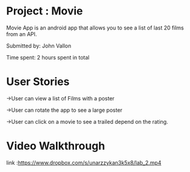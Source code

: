 
# Project : Movie

Movie App is an android app that allows you to see a list of last 20 films from an API.

Submitted by: John Vallon

Time spent: 2 hours spent in total

# User Stories

->User can view a list of Films with a poster

->User can rotate the app to see a large poster 

->User can click on a movie to see a trailed depend on the rating.


# Video Walkthrough
link :https://www.dropbox.com/s/unarzzykan3k5x8/lab_2.mp4

